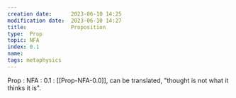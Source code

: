 ```yaml
---
creation date:		2023-06-10 14:25
modification date:	2023-06-10 14:27
title: 				Proposition
type:  Prop
topic: NFA
index: 0.1
name: 
tags: metaphysics
---
```

Prop : NFA : 0.1 : [[Prop-NFA-0.0]], can be translated, "thought is not what it thinks it is".